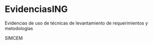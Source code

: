 # EvidenciasING


Evidencias de uso de técnicas de levantamiento de requerimientos y metodologías

SIMCEM
